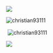 <p> <img align="center" src="https://i.ibb.co/B4Bnych/banner.png&https://github.com/Christian93111"/> </p>

<!-- <p align="center">🌐 Still Learning And Exploring in a World of Technology</p> -->

 <!-- <h3 align="center">Languages and Tools:</h3>

<p align="center">
  <a href="https://skillicons.dev">
    <img src="https://skillicons.dev/icons?i=html,css,bootstrap,js,py,nodejs,git" />
  </a>
</p> -->

<p> <img align="center" src="https://github-readme-stats.vercel.app/api/top-langs?username=christian93111&theme=transparent&show_icons=true&locale=en&layout=compact" alt="christian93111"/>  </p>

<p>&nbsp;<img align="center" src="https://github-readme-stats.vercel.app/api?username=christian93111&theme=transparent&show_icons=true&locale=en" alt="christian93111"/> </p>

<p> <img align="center" src="https://streak-stats.demolab.com/?user=christian93111&theme=transparent&https://git.io/streak-stats"/> </p>
